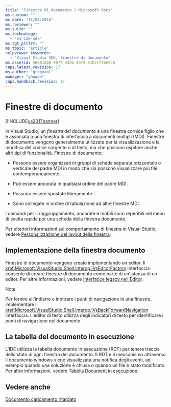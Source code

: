 ```yaml
---
title: "Finestre di documento | Microsoft Docs"
ms.custom: ""
ms.date: "11/04/2016"
ms.reviewer: ""
ms.suite: ""
ms.technology: 
  - "vs-ide-sdk"
ms.tgt_pltfrm: ""
ms.topic: "article"
helpviewer_keywords: 
  - "Visual Studio SDK, finestre di documento"
ms.assetid: 50081d48-987f-43db-8bf9-51b7cf76e9c0
caps.latest.revision: 17
ms.author: "gregvanl"
manager: "ghogen"
caps.handback.revision: 17
---
```

# Finestre di documento
[!INCLUDE[vs2017banner](../../code-quality/includes/vs2017banner.md)]

In Visual Studio, un *finestra del documento* è una finestra cornice figlio che è associata a una finestra di interfaccia a documenti multipli \(MDI\). Finestre di documento vengono generalmente utilizzate per la visualizzazione e la modifica del codice sorgente o di testo, ma che possono ospitare anche altri tipi di funzionalità. Finestre di documento:  
  
-   Possono essere organizzati in gruppi di scheda separata orizzontale o verticale del padre MDI in modo che sia possono visualizzare più file contemporaneamente.  
  
-   Può essere ancorata in qualsiasi ordine del padre MDI.  
  
-   Possono essere spostate liberamente.  
  
-   Sono collegate in ordine di tabulazione ad altre finestre MDI.  
  
 I comandi per il raggruppamento, ancorate e mobili sono reperibili nel menu di scelta rapida per una scheda della finestra documento.  
  
 Per ulteriori informazioni sul comportamento di finestra in Visual Studio, vedere [Personalizzazione del layout della finestra](../../ide/customizing-window-layouts-in-visual-studio.md).  
  
## Implementazione della finestra documento  
 Finestre di documento vengono create implementando un editor. Il <xref:Microsoft.VisualStudio.Shell.Interop.IVsEditorFactory> interfaccia consente di creare finestre di documento come parte di un'istanza di un editor. Per altre informazioni, vedere [Interfacce legacy nell'Editor](../../extensibility/legacy-interfaces-in-the-editor.md).  
  
> [!NOTE]
>  Per fornire all'indietro e inoltrare i punti di navigazione in una finestra, implementare il <xref:Microsoft.VisualStudio.Shell.Interop.IVsBackForwardNavigation> interfaccia. L'editor di testo utilizza degli indicatori di testo per identificare i punti di navigazione nel documento.  
  
## La tabella del documento in esecuzione  
 L'IDE utilizza la tabella documento in esecuzione \(RDT\) per tenere traccia dello stato di ogni finestra del documento. Il RDT è il meccanismo attraverso il documento windows viene visualizzata una notifica degli eventi, ad esempio quando una soluzione è chiusa o quando un file è stato modificato. Per altre informazioni, vedere [Tabella Document in esecuzione](../../extensibility/internals/running-document-table.md).  
  
## Vedere anche  
 [Documento caricamento ritardato](../../extensibility/internals/delayed-document-loading.md)